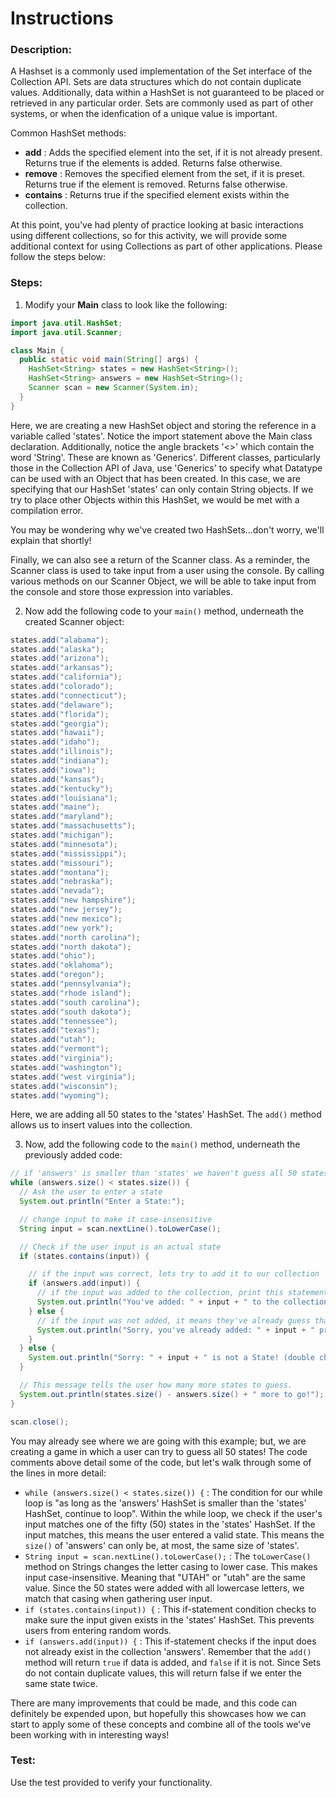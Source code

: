 # Instructions  
### Description:
A Hashset is a commonly used implementation of the Set interface of the Collection API. Sets are data structures which do not contain duplicate values. Additionally, data within a HashSet is not guaranteed to be placed or retrieved in any particular order. Sets are commonly used as part of other systems, or when the idenfication of a unique value is important.

Common HashSet methods:
* **add** : Adds the specified element into the set, if it is not already present. Returns true if the elements is added. Returns false otherwise.
* **remove** : Removes the specified element from the set, if it is preset. Returns true if the element is removed. Returns false otherwise.
* **contains** : Returns true if the specified element exists within the collection.

At this point, you've had plenty of practice looking at basic interactions using different collections, so for this activity, we will provide some additional context for using Collections as part of other applications.
Please follow the steps below:

### Steps:
1. Modify your **Main** class to look like the following:
```Java
import java.util.HashSet;
import java.util.Scanner;

class Main {
  public static void main(String[] args) {
    HashSet<String> states = new HashSet<String>();
    HashSet<String> answers = new HashSet<String>();
    Scanner scan = new Scanner(System.in);
  }
}
```
Here, we are creating a new HashSet object and storing the reference in a variable called 'states'. Notice the import statement above the Main class declaration. Additionally, notice the angle brackets '<>' which contain the word 'String'. These are known as 'Generics'. Different classes, particularly those in the Collection API of Java, use 'Generics' to specify what Datatype can be used with an Object that has been created. In this case, we are specifying that our HashSet 'states' can only contain String objects. If we try to place other Objects within this HashSet, we would be met with a compilation error.

You may be wondering why we've created two HashSets...don't worry, we'll explain that shortly!

Finally, we can also see a return of the Scanner class. As a reminder, the Scanner class is used to take input from a user using the console. By calling various methods on our Scanner Object, we will be able to take input from the console and store those expression into variables.

2. Now add the following code to your `main()` method, underneath the created Scanner object:
```Java
states.add("alabama");
states.add("alaska");
states.add("arizona");
states.add("arkansas");
states.add("california");
states.add("colorado");
states.add("connecticut");
states.add("delaware");
states.add("florida");
states.add("georgia");
states.add("hawaii");
states.add("idaho");
states.add("illinois");
states.add("indiana");
states.add("iowa");
states.add("kansas");
states.add("kentucky");
states.add("louisiana");
states.add("maine");
states.add("maryland");
states.add("massachusetts");
states.add("michigan");
states.add("minnesota");
states.add("mississippi");
states.add("missouri");
states.add("montana");
states.add("nebraska");
states.add("nevada");
states.add("new hampshire");
states.add("new jersey");
states.add("new mexico");
states.add("new york");
states.add("north carolina");
states.add("north dakota");
states.add("ohio");
states.add("oklahoma");
states.add("oregon");
states.add("pennsylvania");
states.add("rhode island");
states.add("south carolina");
states.add("south dakota");
states.add("tennessee");
states.add("texas");
states.add("utah");
states.add("vermont");
states.add("virginia");
states.add("washington");
states.add("west virginia");
states.add("wisconsin");
states.add("wyoming");
```
Here, we are adding all 50 states to the 'states' HashSet. The `add()` method allows us to insert values into the collection. 

3. Now, add the following code to the `main()` method, underneath the previously added code:
```Java
// if 'answers' is smaller than 'states' we haven't guess all 50 states yet
while (answers.size() < states.size()) {
  // Ask the user to enter a state
  System.out.println("Enter a State:");

  // change input to make it case-insensitive
  String input = scan.nextLine().toLowerCase();

  // Check if the user input is an actual state
  if (states.contains(input)) {

    // if the input was correct, lets try to add it to our collection
    if (answers.add(input)) {
      // if the input was added to the collection, print this statement
      System.out.println("You've added: " + input + " to the collection!");  
    } else {
      // if the input was not added, it means they've already guess that state
      System.out.println("Sorry, you've already added: " + input + " previously!");
    }
  } else {
    System.out.println("Sorry: " + input + " is not a State! (double check your spelling)");
  }

  // This message tells the user how many more states to guess.
  System.out.println(states.size() - answers.size() + " more to go!");
}

scan.close();
```
You may already see where we are going with this example; but, we are creating a game in which a user can try to guess all 50 states! The code comments above detail some of the code, but let's walk through some of the lines in more detail:
* `while (answers.size() < states.size()) {` : The condition for our while loop is "as long as the 'answers' HashSet is smaller than the 'states' HashSet, continue to loop". Within the while loop, we check if the user's input matches one of the fifty (50) states in the 'states' HashSet. If the input matches, this means the user entered a valid state. This means the `size()` of 'answers' can only be, at most, the same size of 'states'.
* `String input = scan.nextLine().toLowerCase();` : The `toLowerCase()` method on Strings changes the letter casing to lower case. This makes input case-insensitive. Meaning that "UTAH" or "utah" are the same value. Since the 50 states were added with all lowercase letters, we match that casing when gathering user input.
* `if (states.contains(input)) {` : This if-statement condition checks to make sure the input given exists in the 'states' HashSet. This prevents users from entering random words.
* `if (answers.add(input)) {` : This if-statement checks if the input does not already exist in the collection 'answers'. Remember that the `add()` method will return `true` if data is added, and `false` if it is not. Since Sets do not contain duplicate values, this will return false if we enter the same state twice.

There are many improvements that could be made, and this code can definitely be expended upon, but hopefully this showcases how we can start to apply some of these concepts and combine all of the tools we've been working with in interesting ways!

### Test:
Use the test provided to verify your functionality.